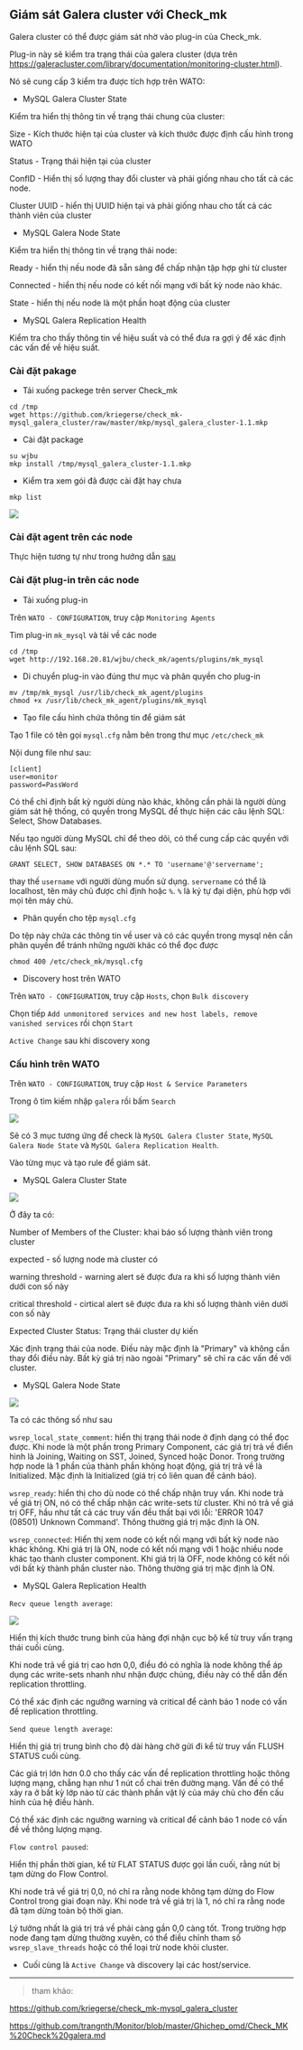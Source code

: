 ## Giám sát Galera cluster với Check_mk

Galera cluster có thể được giám sát nhờ vào plug-in của Check_mk.

Plug-in này sẽ kiểm tra trạng thái của galera cluster (dựa trên https://galeracluster.com/library/documentation/monitoring-cluster.html).

Nó sẽ cung cấp 3 kiểm tra được tích hợp trên WATO:

- MySQL Galera Cluster State

Kiểm tra hiển thị thông tin về trạng thái chung của cluster:

Size - Kích thước hiện tại của cluster và kích thước ​​được định cấu hình trong WATO

Status - Trạng thái hiện tại của cluster

ConfID - Hiển thị số lượng thay đổi cluster và phải giống nhau cho tất cả các node.

Cluster UUID - hiển thị UUID hiện tại và phải giống nhau cho tất cả các thành viên của cluster

- MySQL Galera Node State

Kiểm tra hiển thị thông tin về trạng thái node:

Ready - hiển thị nếu node đã sẵn sàng để chấp nhận tập hợp ghi từ cluster

Connected - hiển thị nếu node có kết nối mạng với bất kỳ node nào khác.

State - hiển thị nếu node là một phần hoạt động của cluster

- MySQL Galera Replication Health

Kiểm tra cho thấy thông tin về hiệu suất và có thể đưa ra gợi ý để xác định các vấn đề về hiệu suất.

### Cài đặt pakage

- Tải xuống packege trên server Check_mk

```
cd /tmp
wget https://github.com/kriegerse/check_mk-mysql_galera_cluster/raw/master/mkp/mysql_galera_cluster-1.1.mkp
```

- Cài đặt package

```
su wjbu
mkp install /tmp/mysql_galera_cluster-1.1.mkp
```

- Kiểm tra xem gói đã được cài đặt hay chưa

`mkp list`

<img src="img/48.png">

### Cài đặt agent trên các node

Thực hiện tương tự như trong hướng dẫn [sau](https://github.com/nvtien996/thuctap062019/blob/master/Tiennv/Check_mk/Cai_dat_check_mk_agent.md)

### Cài đặt plug-in trên các node

- Tải xuống plug-in

Trên `WATO - CONFIGURATION`, truy cập `Monitoring Agents`

Tìm plug-in `mk_mysql` và tải về các node

```
cd /tmp
wget http://192.168.20.81/wjbu/check_mk/agents/plugins/mk_mysql
```

- Di chuyển plug-in vào đúng thư mục và phân quyền cho plug-in

```
mv /tmp/mk_mysql /usr/lib/check_mk_agent/plugins
chmod +x /usr/lib/check_mk_agent/plugins/mk_mysql
```

- Tạo file cấu hình chứa thông tin để giám sát

Tạo 1 file có tên gọi `mysql.cfg` nằm bên trong thư mục `/etc/check_mk`

Nội dung file như sau:

```
[client]
user=monitor
password=PassWord
```

Có thể chỉ định bất kỳ người dùng nào khác, không cần phải là người dùng giám sát hệ thống, có quyền trong MySQL để thực hiện các câu lệnh SQL: Select, Show Databases.

Nếu tạo người dùng MySQL chỉ để theo dõi, có thể cung cấp các quyền với câu lệnh SQL sau:

`GRANT SELECT, SHOW DATABASES ON *.* TO 'username'@'servername';`

thay thế `username` với người dùng muốn sử dụng. `servername` có thể là localhost, tên máy chủ được chỉ định hoặc `%`. `%` là ký tự đại diện, phù hợp với mọi tên máy chủ.

- Phân quyền cho tệp `mysql.cfg`

Do tệp này chứa các thông tin về user và có các quyền trong mysql nên cần phân quyền để tránh những người khác có thể đọc được

`chmod 400 /etc/check_mk/mysql.cfg`

- Discovery host trên WATO

Trên `WATO - CONFIGURATION`, truy cập `Hosts`, chọn `Bulk discovery`

Chọn tiếp `Add unmonitored services and new host labels, remove vanished services` rồi chọn `Start`

`Active Change` sau khi discovery xong

### Cấu hình trên WATO

Trên `WATO - CONFIGURATION`, truy cập `Host & Service Parameters`

Trong ô tìm kiếm nhập `galera` rồi bấm `Search`

<img src="img/49.png">

Sẽ có 3 mục tương ứng để check là `MySQL Galera Cluster State`, `MySQL Galera Node State` và `MySQL Galera Replication Health`.

Vào từng mục và tạo rule để giám sát.

- MySQL Galera Cluster State

<img src="img/50.png">

Ở đây ta có:

Number of Members of the Cluster: khai báo số lượng thành viên trong cluster

expected - số lượng node mà cluster có

warning threshold - warning alert sẽ được đưa ra khi số lượng thành viên dưới con số này

critical threshold - cirtical alert sẽ được đưa ra khi số lượng thành viên dưới con số này

Expected Cluster Status: Trạng thái cluster dự kiến

Xác định trạng thái của node. Điều này mặc định là "Primary" và không cần thay đổi điều này. Bất kỳ giá trị nào ngoài "Primary" sẽ chỉ ra các vấn đề với cluster.

- MySQL Galera Node State

<img src="img/51.png">

Ta có các thông số như sau

`wsrep_local_state_comment`: hiển thị trạng thái node ở định dạng có thể đọc được. Khi node là một phần trong Primary Component, các giá trị trả về điển hình là Joining, Waiting on SST, Joined, Synced hoặc Donor. Trong trường hợp node là 1 phần của thành phần không hoạt động, giá trị trả về là Initialized. Mặc định là Initialized (giá trị có liên quan để cảnh báo).

`wsrep_ready`: hiển thị cho dù node có thể chấp nhận truy vấn. Khi node trả về giá trị ON, nó có thể chấp nhận các write-sets từ cluster. Khi nó trả về giá trị OFF, hầu như tất cả các truy vấn đều thất bại với lỗi: 'ERROR 1047 (08501) Unknown Command'. Thông thường giá trị mặc định là ON.

`wsrep_connected`: Hiển thị xem node có kết nối mạng với bất kỳ node nào khác không. Khi giá trị là ON, node có kết nối mạng với 1 hoặc nhiều node khác tạo thành cluster component. Khi giá trị là OFF, node không có kết nối với bất kỳ thành phần cluster nào. Thông thường giá trị mặc định là ON.

- MySQL Galera Replication Health

`Recv queue length average`:

<img src="img/52.png">

Hiển thị kích thước trung bình của hàng đợi nhận cục bộ kể từ truy vấn trạng thái cuối cùng.
	
Khi node trả về giá trị cao hơn 0,0, điều đó có nghĩa là node không thể áp dụng các write-sets nhanh như nhận được chúng, điều này có thể dẫn đến replication throttling.
	
Có thể xác định các ngưỡng warning và critical để cảnh báo 1 node có vấn đề replication throttling.

`Send queue length average`:

Hiển thị giá trị trung bình cho độ dài hàng chở gửi đi kể từ truy vấn FLUSH STATUS cuối cùng.

Các giá trị lớn hơn 0.0 cho thấy các vấn đề replication throttling hoặc thông lượng mạng, chẳng hạn như 1 nút cổ chai trên đường mạng. Vấn đề có thể xảy ra ở bất kỳ lớp nào từ các thành phần vật lý của máy chủ cho đến cấu hình của hệ điều hành.

Có thể xác định các ngưỡng warning và critical để cảnh báo 1 node có vấn đề về thông lượng mạng.

`Flow control paused`:

Hiển thị phần thời gian, kể từ FLAT STATUS được gọi lần cuối, rằng nút bị tạm dừng do Flow Control.

Khi node trả về giá trị 0,0, nó chỉ ra rằng node không tạm dừng do Flow Control trong giai đoạn này. Khi node trả về giá trị là 1, nó chỉ ra rằng node đã tạm dừng toàn bộ thời gian.

Lý tưởng nhất là giá trị trả về phải càng gần 0,0 càng tốt. Trong trường hợp node đang tạm dừng thường xuyên, có thể điều chỉnh tham số `wsrep_slave_threads` hoặc có thể loại trừ node khỏi cluster.

- Cuối cùng là `Active Change` và discovery lại các host/service.

---

> tham khảo:

https://github.com/kriegerse/check_mk-mysql_galera_cluster

https://github.com/trangnth/Monitor/blob/master/Ghichep_omd/Check_MK%20Check%20galera.md